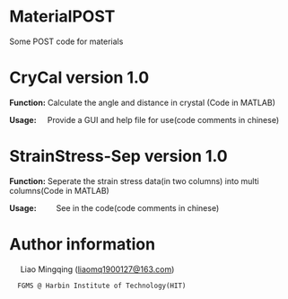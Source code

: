 # MaterialPOST
Some POST code for materials

# CryCal version 1.0
**Function:** 
          Calculate the angle and distance in crystal (Code in MATLAB)
          
**Usage:**
      Provide a GUI and help file for use(code comments in chinese)
      
# StrainStress-Sep version 1.0
**Function:**
          Seperate the strain stress data(in two columns) into multi columns(Code in MATLAB)
          
**Usage:**
          See in the code(code comments in chinese)
      
# Author information
      Liao Mingqing (liaomq1900127@163.com)
      
      FGMS @ Harbin Institute of Technology(HIT)
